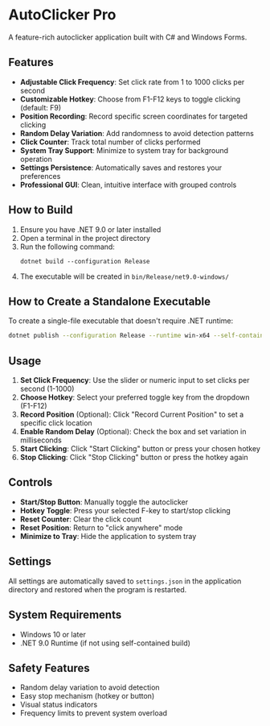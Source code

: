 # AutoClicker Pro

A feature-rich autoclicker application built with C# and Windows Forms.

## Features

- **Adjustable Click Frequency**: Set click rate from 1 to 1000 clicks per second
- **Customizable Hotkey**: Choose from F1-F12 keys to toggle clicking (default: F9)
- **Position Recording**: Record specific screen coordinates for targeted clicking
- **Random Delay Variation**: Add randomness to avoid detection patterns
- **Click Counter**: Track total number of clicks performed
- **System Tray Support**: Minimize to system tray for background operation
- **Settings Persistence**: Automatically saves and restores your preferences
- **Professional GUI**: Clean, intuitive interface with grouped controls

## How to Build

1. Ensure you have .NET 9.0 or later installed
2. Open a terminal in the project directory
3. Run the following command:
   ```
   dotnet build --configuration Release
   ```
4. The executable will be created in `bin/Release/net9.0-windows/`

## How to Create a Standalone Executable

To create a single-file executable that doesn't require .NET runtime:

```bash
dotnet publish --configuration Release --runtime win-x64 --self-contained true --output ./publish-net9
```

## Usage

1. **Set Click Frequency**: Use the slider or numeric input to set clicks per second (1-1000)
2. **Choose Hotkey**: Select your preferred toggle key from the dropdown (F1-F12)
3. **Record Position** (Optional): Click "Record Current Position" to set a specific click location
4. **Enable Random Delay** (Optional): Check the box and set variation in milliseconds
5. **Start Clicking**: Click "Start Clicking" button or press your chosen hotkey
6. **Stop Clicking**: Click "Stop Clicking" button or press the hotkey again

## Controls

- **Start/Stop Button**: Manually toggle the autoclicker
- **Hotkey Toggle**: Press your selected F-key to start/stop clicking
- **Reset Counter**: Clear the click count
- **Reset Position**: Return to "click anywhere" mode
- **Minimize to Tray**: Hide the application to system tray

## Settings

All settings are automatically saved to `settings.json` in the application directory and restored when the program is restarted.

## System Requirements

- Windows 10 or later
- .NET 9.0 Runtime (if not using self-contained build)

## Safety Features

- Random delay variation to avoid detection
- Easy stop mechanism (hotkey or button)
- Visual status indicators
- Frequency limits to prevent system overload